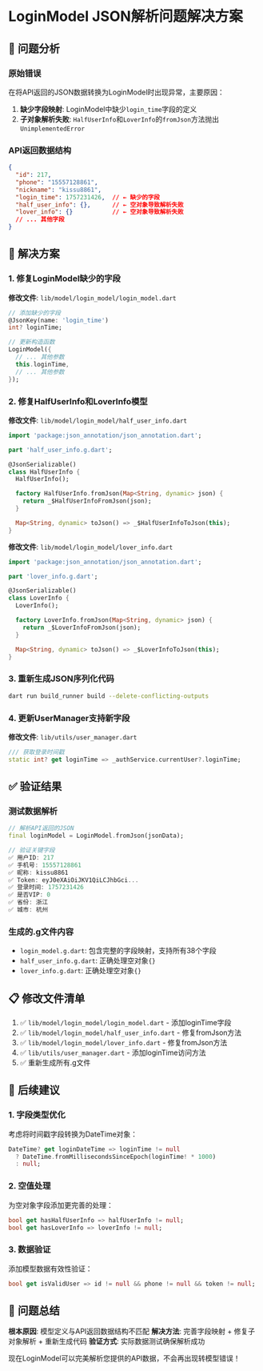# LoginModel JSON解析问题解决方案

## 🐛 问题分析

### 原始错误
在将API返回的JSON数据转换为LoginModel时出现异常，主要原因：

1. **缺少字段映射**: LoginModel中缺少`login_time`字段的定义
2. **子对象解析失败**: `HalfUserInfo`和`LoverInfo`的`fromJson`方法抛出`UnimplementedError`

### API返回数据结构
```json
{
  "id": 217,
  "phone": "15557128861",
  "nickname": "kissu8861",
  "login_time": 1757231426,  // ← 缺少的字段
  "half_user_info": {},      // ← 空对象导致解析失败
  "lover_info": {}           // ← 空对象导致解析失败
  // ... 其他字段
}
```

## 🔧 解决方案

### 1. 修复LoginModel缺少的字段

**修改文件**: `lib/model/login_model/login_model.dart`

```dart
// 添加缺少的字段
@JsonKey(name: 'login_time')
int? loginTime;

// 更新构造函数
LoginModel({
  // ... 其他参数
  this.loginTime,
  // ... 其他参数
});
```

### 2. 修复HalfUserInfo和LoverInfo模型

**修改文件**: `lib/model/login_model/half_user_info.dart`
```dart
import 'package:json_annotation/json_annotation.dart';

part 'half_user_info.g.dart';

@JsonSerializable()
class HalfUserInfo {
  HalfUserInfo();

  factory HalfUserInfo.fromJson(Map<String, dynamic> json) {
    return _$HalfUserInfoFromJson(json);
  }

  Map<String, dynamic> toJson() => _$HalfUserInfoToJson(this);
}
```

**修改文件**: `lib/model/login_model/lover_info.dart`
```dart
import 'package:json_annotation/json_annotation.dart';

part 'lover_info.g.dart';

@JsonSerializable()
class LoverInfo {
  LoverInfo();

  factory LoverInfo.fromJson(Map<String, dynamic> json) {
    return _$LoverInfoFromJson(json);
  }

  Map<String, dynamic> toJson() => _$LoverInfoToJson(this);
}
```

### 3. 重新生成JSON序列化代码

```bash
dart run build_runner build --delete-conflicting-outputs
```

### 4. 更新UserManager支持新字段

**修改文件**: `lib/utils/user_manager.dart`
```dart
/// 获取登录时间戳
static int? get loginTime => _authService.currentUser?.loginTime;
```

## ✅ 验证结果

### 测试数据解析
```dart
// 解析API返回的JSON
final loginModel = LoginModel.fromJson(jsonData);

// 验证关键字段
✅ 用户ID: 217
✅ 手机号: 15557128861  
✅ 昵称: kissu8861
✅ Token: eyJ0eXAiOiJKV1QiLCJhbGci...
✅ 登录时间: 1757231426
✅ 是否VIP: 0
✅ 省份: 浙江
✅ 城市: 杭州
```

### 生成的.g文件内容
- `login_model.g.dart`: 包含完整的字段映射，支持所有38个字段
- `half_user_info.g.dart`: 正确处理空对象`{}`
- `lover_info.g.dart`: 正确处理空对象`{}`

## 📋 修改文件清单

1. ✅ `lib/model/login_model/login_model.dart` - 添加loginTime字段
2. ✅ `lib/model/login_model/half_user_info.dart` - 修复fromJson方法
3. ✅ `lib/model/login_model/lover_info.dart` - 修复fromJson方法  
4. ✅ `lib/utils/user_manager.dart` - 添加loginTime访问方法
5. ✅ 重新生成所有.g文件

## 🔄 后续建议

### 1. 字段类型优化
考虑将时间戳字段转换为DateTime对象：
```dart
DateTime? get loginDateTime => loginTime != null 
  ? DateTime.fromMillisecondsSinceEpoch(loginTime! * 1000) 
  : null;
```

### 2. 空值处理
为空对象字段添加更完善的处理：
```dart
bool get hasHalfUserInfo => halfUserInfo != null;
bool get hasLoverInfo => loverInfo != null;
```

### 3. 数据验证
添加模型数据有效性验证：
```dart
bool get isValidUser => id != null && phone != null && token != null;
```

## 🎯 问题总结

**根本原因**: 模型定义与API返回数据结构不匹配
**解决方法**: 完善字段映射 + 修复子对象解析 + 重新生成代码
**验证方式**: 实际数据测试确保解析成功

现在LoginModel可以完美解析您提供的API数据，不会再出现转模型错误！
